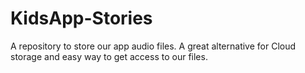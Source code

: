# KidsApp-Stories
A repository to store our app audio files. A great alternative for Cloud storage and easy way to get access to our files.

